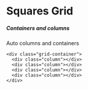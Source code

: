 # Squares Grid

##### Containers and columns
Auto columns and containers

```
<div class="grid-container">
  <div class="column"></div>
  <div class="column"></div>
  <div class="column"></div>
  <div class="column"></div>
</div>
```
